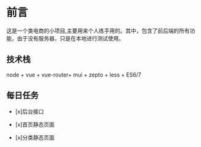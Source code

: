 # 前言

这是一个类电商的小项目,主要用来个人练手用的。其中，包含了前后端的所有功能，由于没有服务器，只是在本地进行测试使用。

## 技术栈

node + vue  + vue-router+ mui +  zepto  +  less + ES6/7 

## 每日任务

- [x]后台接口

- [x]首页静态页面

- [x]分类静态页面







